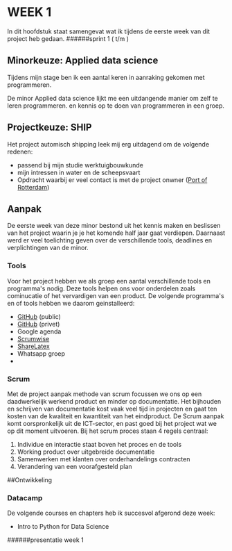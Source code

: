 # WEEK 1
In dit hoofdstuk staat samengevat wat ik tijdens de eerste week van dit project heb gedaan.
######sprint 1 ( t/m )

## Minorkeuze: Applied data science
Tijdens mijn stage ben ik een aantal keren in aanraking gekomen met programmeren. 

De minor Applied data science lijkt me een uitdangende manier om zelf te leren programmeren. en kennis op te doen van 
programmeren in een groep.
 

## Projectkeuze: SHIP
Het project automisch shipping leek mij erg uitdagend om de volgende redenen:
- passend bij mijn studie werktuigbouwkunde
- mijn intressen in water en de scheepsvaart
- Opdracht waarbij er veel contact is met de project onwner ([Port of Rotterdam](https://www.portofrotterdam.com/nl))

## Aanpak
De eerste week van deze minor bestond uit het kennis maken en beslissen van het project waarin je je het komende half jaar 
gaat verdiepen. Daarnaast werd er veel toelichting geven over de verschillende tools, deadlines en verplichtingen van de minor.

### Tools
Voor het project hebben we als groep een aantal verschillende tools en programma's nodig. 
Deze tools helpen ons voor onderdelen zoals cominucatie of het vervardigen van een product. De volgende programma's
en of tools hebben we daarom geinstalleerd:

- [GitHub](https://github.com/kb-74) (public)
- [GitHub](https://github.com/jobvink/wall_detection) (privet)
- Google agenda
- [Scrumwise](https://www.scrumwise.com/scrum/#/backlog/project/kb74-2018-autonomous-shipping/)
- [ShareLatex](https://www.sharelatex.com/) 
- Whatsapp groep
- 


### Scrum
Met de project aanpak methode van scrum focussen we ons op een daadwerkelijk werkend product en minder op documentatie.
Het bijhouden en schrijven van documentatie kost vaak veel tijd in projecten en gaat ten kosten van de kwaliteit en kwantiteit
van het eindproduct. De Scrum aanpak komt oorspronkelijk uit de ICT-sector, en past goed bij het project wat we op dit 
moment uitvoeren. Bij het scrum proces staan 4 regels centraal:
1. Individue en interactie staat boven het proces en de tools 
2. Working product over uitgebreide documentatie
3. Samenwerken met klanten over onderhandelings contracten
4. Verandering van een voorafgesteld plan


##Ontwikkeling

### Datacamp
De volgende courses en chapters heb ik succesvol afgerond deze week:
- Intro to Python for Data Science


######presentatie week 1

